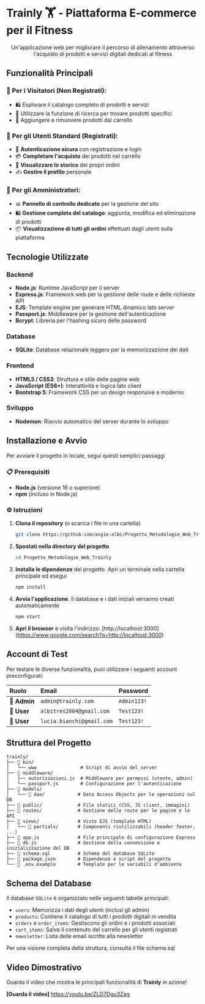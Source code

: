 # Trainly 🏋️ - Piattaforma E-commerce per il Fitness

<div align="center">

[](https://nodejs.org/) [](https://expressjs.com/) [](https://sqlite.org/) [](https://ejs.co/)

Un'applicazione web per migliorare il percorso di allenamento attraverso l'acquisto di prodotti e servizi digitali dedicati al fitness

</div>

## Funzionalità Principali

### 👤 Per i Visitatori (Non Registrati):

  - 🛍️ Esplorare il catalogo completo di prodotti e servizi
  - 🔎 Utilizzare la funzione di ricerca per trovare prodotti specifici
  - 🛒 Aggiungere e rimuovere prodotti dal carrello

### 🧑 Per gli Utenti Standard (Registrati):

  - 🔐 **Autenticazione sicura** con registrazione e login
  - 💳 **Completare l'acquisto** dei prodotti nel carrello
  - 📖 **Visualizzare lo storico** dei propri ordini
  - ✍️ **Gestire il profilo** personale 

### 👑 Per gli Amministratori:

  - 📊 **Pannello di controllo dedicato** per la gestione del sito
  - 🛍️ **Gestione completa del catalogo**: aggiunta, modifica ed eliminazione di prodotti
  - 📦 **Visualizzazione di tutti gli ordini** effettuati dagli utenti sulla piattaforma

## Tecnologie Utilizzate

### Backend

  - **Node.js**: Runtime JavaScript per il server
  - **Express.js**: Framework web per la gestione delle route e delle richieste API
  - **EJS**: Template engine per generare HTML dinamico lato server
  - **Passport.js**: Middleware per la gestione dell'autenticazione
  - **Bcrypt**: Libreria per l'hashing sicuro delle password

### Database

  - **SQLite**: Database relazionale leggero per la memorizzazione dei dati

### Frontend

  - **HTML5 / CSS3**: Struttura e stile delle pagine web
  - **JavaScript (ES6+)**: Interattività e logica lato client
  - **Bootstrap 5**: Framework CSS per un design responsive e moderno

### Sviluppo

  - **Nodemon**: Riavvio automatico del server durante lo sviluppo

## Installazione e Avvio

Per avviare il progetto in locale, segui questi semplici passaggi

### 📋 Prerequisiti

  - **Node.js** (versione 16 o superiore)
  - **npm** (incluso in Node.js)

### ⚙️ Istruzioni

1.  **Clona il repository** (o scarica i file in una cartella)
    ```bash
    git clone https://github.com/angie-albi/Progetto_Metodologie_Web_Trainly.git    
    ```

2.  **Spostati nella directory del progetto**
    ```bash
    cd Progetto_Metodologie_Web_Trainly    
    ```
    
3.  **Installa le dipendenze** del progetto. Apri un terminale nella cartella principale ed esegui

    ```bash
    npm install
    ```

4.  **Avvia l'applicazione**. Il database e i dati iniziali verranno creati automaticamente

    ```bash
    npm start
    ```

5.  **Apri il browser** e visita l'indirizzo:
    [http://localhost:3000]
    (https://www.google.com/search?q=http://localhost:3000)

## Account di Test

Per testare le diverse funzionalità, puoi utilizzare i seguenti account preconfigurati:

| Ruolo | Email | Password |
| :--- | :--- | :--- |
| 👑 **Admin** | `admin@trainly.com` | `Admin123!` |
| 🧑 **User** | `albitres2004@gmail.com` | `Test123!` |
| 🧑 **User** | `lucia.bianchi@gmail.com` | `Test123!` |

## Struttura del Progetto

```
trainly/
├── 📁 bin/
│   └── www                # Script di avvio del server
├── 📁 middleware/
│   ├── autorizzazioni.js  # Middleware per permessi (utente, admin)
│   └── passport.js        # Configurazione per l'autenticazione
├── 📁 models/
│   └── 📁 dao/            # Data Access Objects per le operazioni sul DB
├── 📁 public/             # File statici (CSS, JS client, immagini)
├── 📁 routes/             # Gestione delle route per le pagine e le API
├── 📁 views/              # Viste EJS (template HTML)
│   └── 📁 partials/       # Componenti riutilizzabili (header footer, ...)
├── 📄 app.js              # File principale di configurazione Express
├── 📄 db.js               # Gestione della connessione e inizializzazione del DB
├── 📄 schema.sql          # Schema del database SQLite
├── 📄 package.json        # Dipendenze e script del progetto
└── 📄 .env.example        # Template per le variabili d'ambiente
```

## Schema del Database

Il database `SQLite` è organizzato nelle seguenti tabelle principali:

  - `users`: Memorizza i dati degli utenti (inclusi gli admin)
  - `products`: Contiene il catalogo di tutti i prodotti digitali in vendita
  - `orders` e `order_items`: Gestiscono gli ordini e i prodotti associati
  - `cart_items`: Salva il contenuto del carrello per gli utenti registrati
  - `newsletter`: Lista delle email iscritte alla newsletter

Per una visione completa della struttura, consulta il file schema.sql

## Video Dimostrativo

Guarda il video che mostra le principali funzionalità di **Trainly** in azione\!

**[Guarda il video]** https://youtu.be/ZLD7Dgu3Zag
